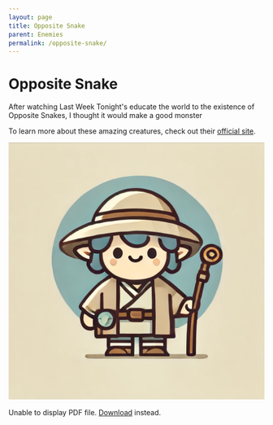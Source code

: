 ```yaml
---
layout: page
title: Opposite Snake
parent: Enemies
permalink: /opposite-snake/
---
```


# Opposite Snake

After watching Last Week Tonight's educate the world to the existence of Opposite Snakes, I thought it would make a good monster

To learn more about these amazing creatures, check out their [official site](https://oppositesnakes.com).

<img class="swellfellaa swellfellaa--small" src="/assets/img/swellfellaa-gen1.webp" aria-hide="true">
<!-- TODO: Real image here as page break -->

<object data="/assets/homebrew/opposite-snake/opposite-snake.pdf#toolbar=1" type="application/pdf" width="100%" height="600px">
    <p>Unable to display PDF file. <a href="/assets/homebrew/opposite-snake/opposite-snake.pdf">Download</a> instead.</p>
</object>